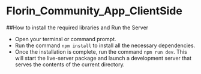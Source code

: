 # Florin_Community_App_ClientSide


 ##How to install the required libraries and Run the Server

 - Open your terminal or command prompt.
 - Run the command `npm install` to install all the necessary dependencies.
 - Once the installation is complete, run the command `npm run dev`. This will start the live-server package and launch a development server that serves the contents of the current directory. 
